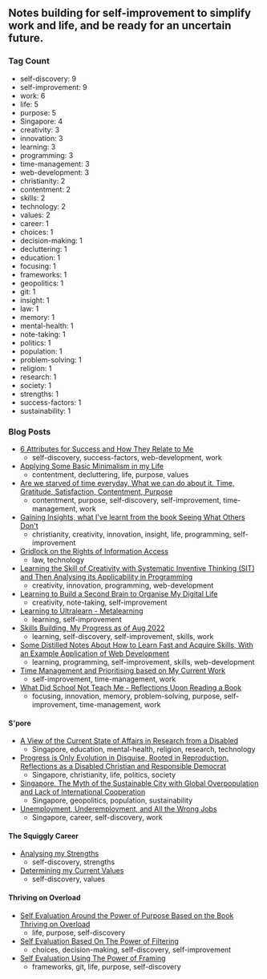 ## Notes building for self-improvement to simplify work and life, and be ready for an uncertain future.
### Tag Count
- self-discovery: 9
- self-improvement: 9
- work: 6
- life: 5
- purpose: 5
- Singapore: 4
- creativity: 3
- innovation: 3
- learning: 3
- programming: 3
- time-management: 3
- web-development: 3
- christianity: 2
- contentment: 2
- skills: 2
- technology: 2
- values: 2
- career: 1
- choices: 1
- decision-making: 1
- decluttering: 1
- education: 1
- focusing: 1
- frameworks: 1
- geopolitics: 1
- git: 1
- insight: 1
- law: 1
- memory: 1
- mental-health: 1
- note-taking: 1
- politics: 1
- population: 1
- problem-solving: 1
- religion: 1
- research: 1
- society: 1
- strengths: 1
- success-factors: 1
- sustainability: 1

### Blog Posts
* [6 Attributes for Success and How They Relate to Me](https://maxloosmu.github.io/max-self-improve/6%20Attributes%20for%20Success%20and%20How%20They%20Relate%20to%20Me.html)
    + self-discovery, success-factors, web-development, work
* [Applying Some Basic Minimalism in my Life](https://maxloosmu.github.io/max-self-improve/Applying%20Some%20Basic%20Minimalism%20in%20my%20Life.html)
    + contentment, decluttering, life, purpose, values
* [Are we starved of time everyday, What we can do about it.  Time, Gratitude, Satisfaction, Contentment, Purpose](https://maxloosmu.github.io/max-self-improve/Are%20we%20starved%20of%20time%20everyday,%20What%20we%20can%20do%20about%20it.%20Time,%20Gratitude,%20Satisfaction,%20Contentment,%20Purpose.html)
    + contentment, purpose, self-discovery, self-improvement, time-management, work
* [Gaining Insights, what I've learnt from the book Seeing What Others Don't](https://maxloosmu.github.io/max-self-improve/Gaining%20Insights,%20what%20I've%20learnt%20from%20the%20book%20Seeing%20What%20Others%20Don't.html)
    + christianity, creativity, innovation, insight, life, programming, self-improvement
* [Gridlock on the Rights of Information Access](https://maxloosmu.github.io/max-self-improve/Gridlock%20on%20the%20Rights%20of%20Information%20Access.html)
    + law, technology
* [Learning the Skill of Creativity with Systematic Inventive Thinking (SIT) and Then Analysing its Applicability in Programming](https://maxloosmu.github.io/max-self-improve/Learning%20the%20Skill%20of%20Creativity%20with%20Systematic%20Inventive%20Thinking%20(SIT)%20and%20Then%20Analysing%20its%20Applicability%20in%20Programming.html)
    + creativity, innovation, programming, web-development
* [Learning to Build a Second Brain to Organise My Digital Life](https://maxloosmu.github.io/max-self-improve/Learning%20to%20Build%20a%20Second%20Brain%20to%20Organise%20My%20Digital%20Life.html)
    + creativity, note-taking, self-improvement
* [Learning to Ultralearn - Metalearning](https://maxloosmu.github.io/max-self-improve/Learning%20to%20Ultralearn%20-%20Metalearning.html)
    + learning, self-improvement
* [Skills Building, My Progress as of Aug 2022](https://maxloosmu.github.io/max-self-improve/Skills%20Building,%20My%20Progress%20as%20of%20Aug%202022.html)
    + learning, self-discovery, self-improvement, skills, work
* [Some Distilled Notes About How to Learn Fast and Acquire Skills, With an Example Application of Web Development](https://maxloosmu.github.io/max-self-improve/Some%20Distilled%20Notes%20About%20How%20to%20Learn%20Fast%20and%20Acquire%20Skills,%20With%20an%20Example%20Application%20of%20Web%20Development.html)
    + learning, programming, self-improvement, skills, web-development
* [Time Management and Prioritising based on My Current Work](https://maxloosmu.github.io/max-self-improve/Time%20Management%20and%20Prioritising%20based%20on%20My%20Current%20Work.html)
    + self-improvement, time-management, work
* [What Did School Not Teach Me - Reflections Upon Reading a Book](https://maxloosmu.github.io/max-self-improve/What%20Did%20School%20Not%20Teach%20Me%20-%20Reflections%20Upon%20Reading%20a%20Book.html)
    + focusing, innovation, memory, problem-solving, purpose, self-improvement, time-management, work

#### S'pore
* [A View of the Current State of Affairs in Research from a Disabled](https://maxloosmu.github.io/max-self-improve/S'pore/A%20View%20of%20the%20Current%20State%20of%20Affairs%20in%20Research%20from%20a%20Disabled.html)
    + Singapore, education, mental-health, religion, research, technology
* [Progress is Only Evolution in Disguise, Rooted in Reproduction. Reflections as a Disabled Christian and Responsible Democrat](https://maxloosmu.github.io/max-self-improve/S'pore/Progress%20is%20Only%20Evolution%20in%20Disguise,%20Rooted%20in%20Reproduction.%20Reflections%20as%20a%20Disabled%20Christian%20and%20Responsible%20Democrat.html)
    + Singapore, christianity, life, politics, society
* [Singapore, The Myth of the Sustainable City with Global Overpopulation and Lack of International Cooperation](https://maxloosmu.github.io/max-self-improve/S'pore/Singapore,%20The%20Myth%20of%20the%20Sustainable%20City%20with%20Global%20Overpopulation%20and%20Lack%20of%20International%20Cooperation.html)
    + Singapore, geopolitics, population, sustainability
* [Unemployment, Underemployment, and All the Wrong Jobs](https://maxloosmu.github.io/max-self-improve/S'pore/Unemployment,%20Underemployment,%20and%20All%20the%20Wrong%20Jobs.html)
    + Singapore, career, self-discovery, work

#### The Squiggly Career
* [Analysing my Strengths](https://maxloosmu.github.io/max-self-improve/The%20Squiggly%20Career/Analysing%20my%20Strengths.html)
    + self-discovery, strengths
* [Determining my Current Values](https://maxloosmu.github.io/max-self-improve/The%20Squiggly%20Career/Determining%20my%20Current%20Values.html)
    + self-discovery, values

#### Thriving on Overload
* [Self Evaluation Around the Power of Purpose Based on the Book Thriving on Overload](https://maxloosmu.github.io/max-self-improve/Thriving%20on%20Overload/Self%20Evaluation%20Around%20the%20Power%20of%20Purpose%20Based%20on%20the%20Book%20Thriving%20on%20Overload.html)
    + life, purpose, self-discovery
* [Self Evaluation Based On The Power of Filtering](https://maxloosmu.github.io/max-self-improve/Thriving%20on%20Overload/Self%20Evaluation%20Based%20On%20The%20Power%20of%20Filtering.html)
    + choices, decision-making, self-discovery, self-improvement
* [Self Evaluation Using The Power of Framing](https://maxloosmu.github.io/max-self-improve/Thriving%20on%20Overload/Self%20Evaluation%20Using%20The%20Power%20of%20Framing.html)
    + frameworks, git, life, purpose, self-discovery
